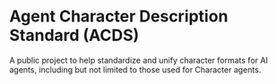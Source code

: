 # Agent Character Description Standard (ACDS)
A public project to help standardize and unify character formats for AI agents, including but not limited to those used for Character agents.
